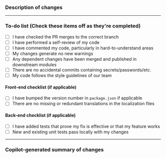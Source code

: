 ### Description of changes

<!--
  Replace this comment with a description of the changes your PR makes.
  Include any info that might be relevant for your teammates to understand and discuss the changes.
  (Also, make sure to add a meaningful title above! Please don't just use the branch name or story number).
-->

<!--
  If you are merging to master, please make sure to add a link to the customer approval below if applicable (to Xurrent/Shortcut/ etc.):

  ---
  ### Approved for production at:
  Xurrent ticket: [Xurrent ticket number](https://xurrent.com/ticket/12345)
--->

---

### To-do list (Check these items off as they're completed)

- [ ] I have checked the PR merges to the correct branch
- [ ] I have performed a self-review of my code
- [ ] I have commented my code, particularly in hard-to-understand areas
- [ ] My changes generate no new warnings
- [ ] Any dependent changes have been merged and published in downstream modules
- [ ] There are no accidental commits containing secrets/passwords/etc.
- [ ] My code follows the style guidelines of our team

#### Front-end checklist (if applicable)

- [ ] I have bumped the version number in `package.json` if applicable
- [ ] There are no missing or redundant translations in the localization files

#### Back-end checklist (if applicable)

- [ ] I have added tests that prove my fix is effective or that my feature works
- [ ] New and existing unit tests pass locally with my changes

---

### Copilot-generated summary of changes

<!--
  Replace this comment with a Copilot-generated summary of your changes.
-->
